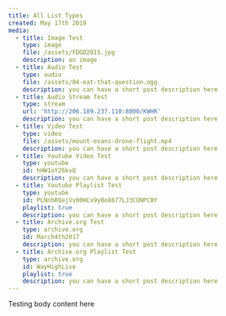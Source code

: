 ```yaml
---
title: All List Types
created: May 17th 2019
media:
  - title: Image Test
    type: image
    file: /assets/FDGD2015.jpg
    description: an image
  - title: Audio Test
    type: audio
    file: /assets/04-eat-that-question.ogg
    description: you can have a short post description here
  - title: Audio Stream Test
    type: stream
    url: 'http://206.189.237.110:8000/KWHR'
    description: you can have a short post description here
  - title: Video Test
    type: video
    file: /assets/mount-evans-drone-flight.mp4
    description: you can have a short post description here
  - title: Youtube Video Test
    type: youtube
    id: hHW1oY26kxQ
    description: you can have a short post description here
  - title: Youtube Playlist Test
    type: youtube
    id: PLNnhRQejVv00HCx9yBo8677LJ3CONPCBY
    playlist: true
    description: you can have a short post description here
  - title: Archive.org Test
    type: archive.org
    id: March4th2017
    description: you can have a short post description here
  - title: Archive.org Playlist Test
    type: archive.org
    id: WayHighLive
    playlist: true
    description: you can have a short post description here
---
```


 Testing body content here
